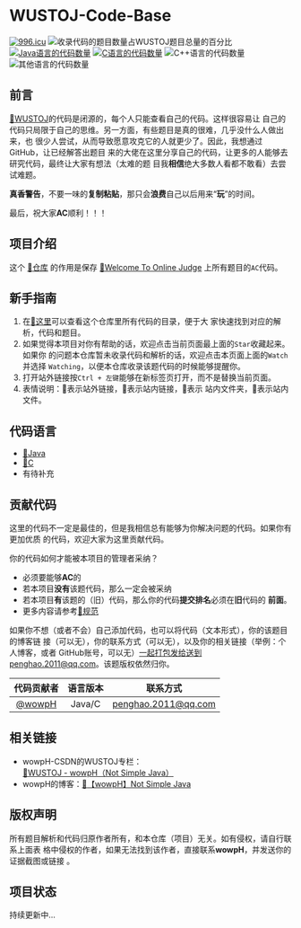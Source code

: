 <!--每行不能超过125列-->

# WUSTOJ-Code-Base
<!--
<a href="https://996.icu" target="_blank">
<img src="https://img.shields.io/badge/link-996.icu-red.svg"/>
</a>
-->
<!--
[![](https://img.shields.io/badge/Java-4-brightgreen.svg)](Java版)
-->
[![996.icu][img-996.icu]][url-996.icu]
![][img-complete]
[![][img-java]](Java版)
[![][img-c]](C版)
![][img-cpp]
![][img-other]

## 前言

[:link:WUSTOJ][url-wustoj]的代码是闭源的，每个人只能查看自己的代码。这样很容易让
自己的代码只局限于自己的思维。另一方面，有些题目是真的很难，几乎没什么人做出来，也
很少人尝试，从而导致愿意攻克它的人就更少了。因此，我想通过GitHub，让已经解答出题目
来的大佬在这里分享自己的代码，让更多的人能够去研究代码，最终让大家有想法（太难的题
目我**相信**绝大多数人看都不敢看）去尝试难题。

**真香警告**，不要一味的**复制粘贴**，那只会**浪费**自己以后用来“**玩**”的时间。

最后，祝大家**AC**顺利！！！

## 项目介绍

这个 [:bookmark:仓库][url-here] 的作用是保存 
[:link:Welcome To Online Judge][url-wustoj] 上所有题目的`AC`代码。

## 新手指南

1. 在[:page_facing_up:这里](代码目录.md)可以查看这个仓库里所有代码的目录，便于大
   家快速找到对应的解析，代码和题目。
2. 如果觉得本项目对你有帮助的话，欢迎点击当前页面最上面的`Star`收藏起来。如果你
   的问题本仓库暂未收录代码和解析的话，欢迎点击本页面上面的`Watch`并选择
   `Watching`，以便本仓库收录该题代码的时候能够提醒你。
3. 打开站外链接按`Ctrl + 左键`能够在新标签页打开，而不是替换当前页面。
4. 表情说明：:link:表示站外链接，:bookmark:表示站内链接，:open_file_folder:表示
   站内文件夹，:page_facing_up:表示站内文件。

## 代码语言

- [:open_file_folder:Java](Java版 "Java语言代码文件夹")
- [:open_file_folder:C](C版 "C语言代码文件夹")
- 有待补充

## 贡献代码

这里的代码不一定是最佳的，但是我相信总有能够为你解决问题的代码。如果你有更加优质
的代码，欢迎大家为这里贡献代码。

你的代码如何才能被本项目的管理者采纳？

- 必须要能够**AC**的
- 若本项目**没有**该题代码，那么一定会被采纳
- 若本项目**有**该题的（旧）代码，那么你的代码**提交排名**必须在**旧**代码的
  **前面**。
- 更多内容请参考[:page_facing_up:规范](规范.md)

如果你不想（或者不会）自己添加代码，也可以将代码（文本形式），你的该题目的博客链
接（可以无），你的联系方式（可以无），以及你的相关链接（举例：个人博客，或者
GitHub账号，可以无）一起打包发给送到penghao.2011@qq.com。该题版权依然归你。

|                     代码贡献者                     | 语言版本 |      联系方式       |
| :------------------------------------------------: | :------: | :-----------------: |
| [@wowpH](https://github.com/wowpH "wowpH的GitHub") |  Java/C  | penghao.2011@qq.com |

## 相关链接

- wowpH-CSDN的WUSTOJ专栏：[:link:WUSTOJ - wowpH（Not Simple Java）](https://blog.csdn.net/pfdvnah/column/info/37339)
- wowpH的博客：[:link:【wowpH】Not Simple Java](https://blog.csdn.net/pfdvnah)

## 版权声明

所有题目解析和代码归原作者所有，和本仓库（项目）无关。如有侵权，请自行联系上面表
格中侵权的作者，如果无法找到该作者，直接联系**wowpH**，并发送你的证据截图或链接
。

## 项目状态

持续更新中...

[^_^]: # (url标识)
[img-996.icu]:https://img.shields.io/badge/link-996.icu-red.svg "996.icu项目徽章"
<!--已收录数量：：24题（重复不算），总题数：1620，百分比：1.48%-->
[img-complete]:http://progressed.io/bar/1?title=完成 "收录代码的题目数量占WUSTOJ题目总量的百分比"
[img-java]:https://img.shields.io/badge/Java-18-brightgreen.svg "Java语言的代码数量"
[img-c]:https://img.shields.io/badge/C-7-brightgreen.svg "C语言的代码数量"
[img-cpp]:https://img.shields.io/badge/C++-0-brightgreen.svg "C++语言的代码数量"
[img-other]:https://img.shields.io/badge/Other-0-brightgreen.svg "其他语言的代码数量"

[url-996.icu]:https://996.icu "996.icu项目"
[url-wustoj]:http://acm.wust.edu.cn/ "Welcome To Online Judge的网址链接"
[url-here]:https://github.com/wowpH/WUSTOJ "本仓库链接"
